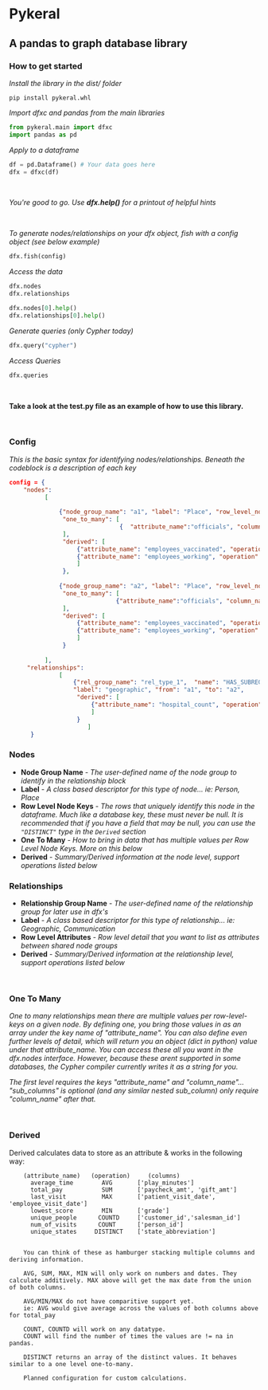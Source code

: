 # Pykeral

## A pandas to graph database library



### How to get started

*Install the library in the dist/ folder*  
```shell
pip install pykeral.whl
```

*Import dfxc and pandas from the main libraries*  
```python
from pykeral.main import dfxc
import pandas as pd
```

*Apply to a dataframe*  
```python
df = pd.Dataframe() # Your data goes here
dfx = dfxc(df)
```
<br>

*You're good to go. Use  **dfx.help()**  for a printout of helpful hints*

<br>

*To generate nodes/relationships on your dfx object, fish with a config object (see below example)*  
```python
dfx.fish(config)
```

*Access the data*  
```python
dfx.nodes
dfx.relationships

dfx.nodes[0].help()
dfx.relationships[0].help()
```

*Generate queries (only Cypher today)*  
```python
dfx.query("cypher")
```

*Access Queries*  
```python
dfx.queries
```

<br>

**Take a look at the test.py file as an example of how to use this library.**

<br>

### Config

*This is the basic syntax for identifying nodes/relationships. Beneath the codeblock is a description of each key*  
```json
config = {
    "nodes": 
          [
          
              {"node_group_name": "a1", "label": "Place", "row_level_node_keys": ["State"], 
               "one_to_many": [
                               {  "attribute_name":"officials", "column_name":"leader_name" }
               ], 
               "derived": [
                   {"attribute_name": "employees_vaccinated", "operation": "SUM", "columns": ["Emp_Number_Vaccinated"]},
                   {"attribute_name": "employees_working", "operation": "SUM", "columns": ["Emp_Number_Working"]}
                   ]
               },
               
              {"node_group_name": "a2", "label": "Place", "row_level_node_keys": ["County"], 
               "one_to_many": [
                              {"attribute_name":"officials", "column_name":"leader_name", "sub_columns":[ {"column_name":"leader_child_name"}] }
               ], 
               "derived": [
                   {"attribute_name": "employees_vaccinated", "operation": "SUM", "columns": ["Emp_Number_Vaccinated"]},
                   {"attribute_name": "employees_working", "operation": "SUM", "columns": ["Emp_Number_Working"]}
                   ]
               }
               
          ], 
     "relationships": 
              [
                  {"rel_group_name": "rel_type_1",  "name": "HAS_SUBREGION",  "row_attributes": ["Mask Required"], 
                  "label": "geographic", "from": "a1", "to": "a2", 
                   "derived": [
                       {"attribute_name": "hospital_count", "operation": "SUM", "columns": ["Number of Hospitals"]}
                       ]
                   }
                      ]
      }
```


### Nodes

* **Node Group Name** - *The user-defined name of the node group to identify in the relationship block*
* **Label** - *A class based descriptor for this type of node... ie: Person, Place*
* **Row Level Node Keys** - *The rows that uniquely identify this node in the dataframe. Much like a database key, these must never be null. It is recommended that if you have a field that may be null, you can use the `"DISTINCT"` type in the `Derived` section*
* **One To Many** - *How to bring in data that has multiple values per Row Level Node Keys. More on this below*
* **Derived** - *Summary/Derived information at the node level, support operations listed below*

### Relationships

* **Relationship Group Name** - *The user-defined name of the relationship group for later use in dfx's*
* **Label** - *A class based descriptor for this type of relationship... ie: Geographic, Communication*
* **Row Level Attributes** - *Row level detail that you want to list as attributes between shared node groups*
* **Derived** - *Summary/Derived information at the relationship level, support operations listed below*


<br>

### One To Many
*One to many relationships mean there are multiple values per row-level-keys on a given node.*
*By defining one, you bring those values in as an array under the key name of "attribute_name".*
*You can also define even further levels of detail, which will return you an object (dict in python) value under that attribute_name. You can access these all you want in the dfx.nodes interface.*
*However, because these arent supported in some databases, the Cypher compiler currently writes it as a string for you.*

*The first level requires the keys "attribute_name" and "column_name"... "sub_columns" is optional (and any similar nested sub_column) only require "column_name" after that.*

<br>

### Derived

Derived calculates data to store as an attribute & works in the following way:
```
    (attribute_name)   (operation)     (columns)                
      average_time        AVG       ['play_minutes']                 
      total_pay           SUM       ['paycheck_amt', 'gift_amt']     
      last_visit          MAX       ['patient_visit_date', 'employee_visit_date']
      lowest_score        MIN       ['grade']
      unique_people      COUNTD     ['customer_id','salesman_id']
      num_of_visits      COUNT      ['person_id']
      unique_states     DISTINCT    ['state_abbreviation']      
                    
     
    You can think of these as hamburger stacking multiple columns and deriving information.
    
    AVG, SUM, MAX, MIN will only work on numbers and dates. They calculate additively. MAX above will get the max date from the union of both columns.

    AVG/MIN/MAX do not have comparitive support yet. 
    ie: AVG would give average across the values of both columns above for total_pay

    COUNT, COUNTD will work on any datatype. 
    COUNT will find the number of times the values are != na in pandas.

    DISTINCT returns an array of the distinct values. It behaves similar to a one level one-to-many.

    Planned configuration for custom calculations.
```


